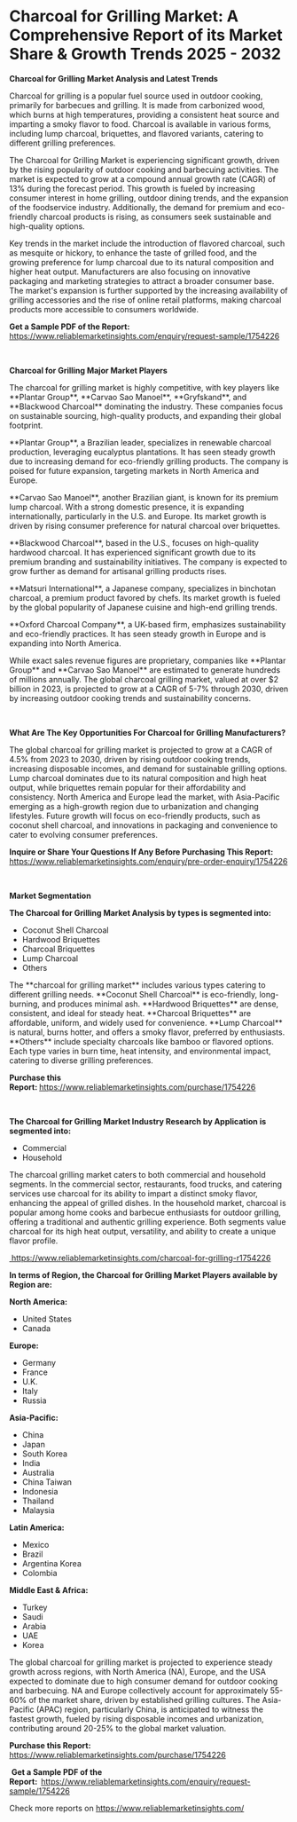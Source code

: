 <p><h1>Charcoal for Grilling Market: A Comprehensive Report of its Market Share & Growth Trends 2025 - 2032</h1></p><p><strong>Charcoal for Grilling Market Analysis and Latest Trends</strong></p>
<p><p>Charcoal for grilling is a popular fuel source used in outdoor cooking, primarily for barbecues and grilling. It is made from carbonized wood, which burns at high temperatures, providing a consistent heat source and imparting a smoky flavor to food. Charcoal is available in various forms, including lump charcoal, briquettes, and flavored variants, catering to different grilling preferences.</p><p>The Charcoal for Grilling Market is experiencing significant growth, driven by the rising popularity of outdoor cooking and barbecuing activities. The market is expected to grow at a compound annual growth rate (CAGR) of 13% during the forecast period. This growth is fueled by increasing consumer interest in home grilling, outdoor dining trends, and the expansion of the foodservice industry. Additionally, the demand for premium and eco-friendly charcoal products is rising, as consumers seek sustainable and high-quality options.</p><p>Key trends in the market include the introduction of flavored charcoal, such as mesquite or hickory, to enhance the taste of grilled food, and the growing preference for lump charcoal due to its natural composition and higher heat output. Manufacturers are also focusing on innovative packaging and marketing strategies to attract a broader consumer base. The market's expansion is further supported by the increasing availability of grilling accessories and the rise of online retail platforms, making charcoal products more accessible to consumers worldwide.</p></p>
<p><strong>Get a Sample PDF of the Report:&nbsp;</strong> <a href="https://www.reliablemarketinsights.com/enquiry/request-sample/1754226?utm_campaign=2225&utm_medium=2&utm_source=Github&utm_content=ia&utm_term=26012025&utm_id=charcoal-for-grilling">https://www.reliablemarketinsights.com/enquiry/request-sample/1754226</a></p>
<p>&nbsp;</p>
<p><strong>Charcoal for Grilling Major Market Players</strong></p>
<p><p>The charcoal for grilling market is highly competitive, with key players like **Plantar Group**, **Carvao Sao Manoel**, **Gryfskand**, and **Blackwood Charcoal** dominating the industry. These companies focus on sustainable sourcing, high-quality products, and expanding their global footprint.</p><p>**Plantar Group**, a Brazilian leader, specializes in renewable charcoal production, leveraging eucalyptus plantations. It has seen steady growth due to increasing demand for eco-friendly grilling products. The company is poised for future expansion, targeting markets in North America and Europe.</p><p>**Carvao Sao Manoel**, another Brazilian giant, is known for its premium lump charcoal. With a strong domestic presence, it is expanding internationally, particularly in the U.S. and Europe. Its market growth is driven by rising consumer preference for natural charcoal over briquettes.</p><p>**Blackwood Charcoal**, based in the U.S., focuses on high-quality hardwood charcoal. It has experienced significant growth due to its premium branding and sustainability initiatives. The company is expected to grow further as demand for artisanal grilling products rises.</p><p>**Matsuri International**, a Japanese company, specializes in binchotan charcoal, a premium product favored by chefs. Its market growth is fueled by the global popularity of Japanese cuisine and high-end grilling trends.</p><p>**Oxford Charcoal Company**, a UK-based firm, emphasizes sustainability and eco-friendly practices. It has seen steady growth in Europe and is expanding into North America.</p><p>While exact sales revenue figures are proprietary, companies like **Plantar Group** and **Carvao Sao Manoel** are estimated to generate hundreds of millions annually. The global charcoal grilling market, valued at over $2 billion in 2023, is projected to grow at a CAGR of 5-7% through 2030, driven by increasing outdoor cooking trends and sustainability concerns.</p></p>
<p>&nbsp;</p>
<p><strong>What Are The Key Opportunities For Charcoal for Grilling Manufacturers?</strong></p>
<p><p>The global charcoal for grilling market is projected to grow at a CAGR of 4.5% from 2023 to 2030, driven by rising outdoor cooking trends, increasing disposable incomes, and demand for sustainable grilling options. Lump charcoal dominates due to its natural composition and high heat output, while briquettes remain popular for their affordability and consistency. North America and Europe lead the market, with Asia-Pacific emerging as a high-growth region due to urbanization and changing lifestyles. Future growth will focus on eco-friendly products, such as coconut shell charcoal, and innovations in packaging and convenience to cater to evolving consumer preferences.</p></p>
<p><strong>Inquire or Share Your Questions If Any Before Purchasing This Report:</strong> <a href="https://www.reliablemarketinsights.com/enquiry/pre-order-enquiry/1754226?utm_campaign=2225&utm_medium=2&utm_source=Github&utm_content=ia&utm_term=26012025&utm_id=charcoal-for-grilling">https://www.reliablemarketinsights.com/enquiry/pre-order-enquiry/1754226</a></p>
<p>&nbsp;</p>
<p><strong>Market Segmentation</strong></p>
<p><strong>The Charcoal for Grilling Market Analysis by types is segmented into:</strong></p>
<p><ul><li>Coconut Shell Charcoal</li><li>Hardwood Briquettes</li><li>Charcoal Briquettes</li><li>Lump Charcoal</li><li>Others</li></ul></p>
<p><p>The **charcoal for grilling market** includes various types catering to different grilling needs. **Coconut Shell Charcoal** is eco-friendly, long-burning, and produces minimal ash. **Hardwood Briquettes** are dense, consistent, and ideal for steady heat. **Charcoal Briquettes** are affordable, uniform, and widely used for convenience. **Lump Charcoal** is natural, burns hotter, and offers a smoky flavor, preferred by enthusiasts. **Others** include specialty charcoals like bamboo or flavored options. Each type varies in burn time, heat intensity, and environmental impact, catering to diverse grilling preferences.</p></p>
<p><strong>Purchase this Report:&nbsp;</strong><a href="https://www.reliablemarketinsights.com/purchase/1754226?utm_campaign=2225&utm_medium=2&utm_source=Github&utm_content=ia&utm_term=26012025&utm_id=charcoal-for-grilling">https://www.reliablemarketinsights.com/purchase/1754226</a></p>
<p>&nbsp;</p>
<p><strong>The Charcoal for Grilling Market Industry Research by Application is segmented into:</strong></p>
<p><ul><li>Commercial</li><li>Household</li></ul></p>
<p><p>The charcoal grilling market caters to both commercial and household segments. In the commercial sector, restaurants, food trucks, and catering services use charcoal for its ability to impart a distinct smoky flavor, enhancing the appeal of grilled dishes. In the household market, charcoal is popular among home cooks and barbecue enthusiasts for outdoor grilling, offering a traditional and authentic grilling experience. Both segments value charcoal for its high heat output, versatility, and ability to create a unique flavor profile.</p></p>
<p><a href="https://www.reliablemarketinsights.com/charcoal-for-grilling-r1754226?utm_campaign=2225&utm_medium=2&utm_source=Github&utm_content=ia&utm_term=26012025&utm_id=charcoal-for-grilling">&nbsp;https://www.reliablemarketinsights.com/charcoal-for-grilling-r1754226</a></p>
<p><strong>In terms of Region, the Charcoal for Grilling Market Players available by Region are:</strong></p>
<p>
    <p> <strong> North America: </strong>
        <ul>
            <li>United States</li>
            <li>Canada</li>
        </ul>
        </p> 
    <p> <strong> Europe: </strong>
        <ul>
            <li>Germany</li>
            <li>France</li>
            <li>U.K.</li>
            <li>Italy</li>
            <li>Russia</li>
        </ul>
        </p> 
    <p> <strong> Asia-Pacific: </strong>
        <ul>
            <li>China</li>
            <li>Japan</li>
            <li>South Korea</li>
            <li>India</li>
            <li>Australia</li>
            <li>China Taiwan</li>
            <li>Indonesia</li>
            <li>Thailand</li>
            <li>Malaysia</li>
        </ul>
        </p> 
    <p> <strong> Latin America: </strong>
        <ul>
            <li>Mexico</li>
            <li>Brazil</li>
            <li>Argentina Korea</li>
            <li>Colombia</li>
        </ul>
        </p> 
    <p> <strong> Middle East & Africa: </strong>
        <ul>
            <li>Turkey</li>
            <li>Saudi</li>
            <li>Arabia</li>
            <li>UAE</li>
            <li>Korea</li>
        </ul>
    </p>
    </p>
<p><p>The global charcoal for grilling market is projected to experience steady growth across regions, with North America (NA), Europe, and the USA expected to dominate due to high consumer demand for outdoor cooking and barbecuing. NA and Europe collectively account for approximately 55-60% of the market share, driven by established grilling cultures. The Asia-Pacific (APAC) region, particularly China, is anticipated to witness the fastest growth, fueled by rising disposable incomes and urbanization, contributing around 20-25% to the global market valuation.</p></p>
<p><strong>Purchase this Report: </strong><a href="https://www.reliablemarketinsights.com/purchase/1754226?utm_campaign=2225&utm_medium=2&utm_source=Github&utm_content=ia&utm_term=26012025&utm_id=charcoal-for-grilling">https://www.reliablemarketinsights.com/purchase/1754226</a></p>
<p>&nbsp;<strong>Get a Sample PDF of the Report:&nbsp;&nbsp;</strong><a href="https://www.reliablemarketinsights.com/enquiry/request-sample/1754226?utm_campaign=2225&utm_medium=2&utm_source=Github&utm_content=ia&utm_term=26012025&utm_id=charcoal-for-grilling">https://www.reliablemarketinsights.com/enquiry/request-sample/1754226</a></p>
<p><strong></strong></p>
<p>Check more reports on <a href="https://www.reliablemarketinsights.com/?utm_campaign=2225&utm_medium=2&utm_source=Github&utm_content=ia&utm_term=26012025&utm_id=charcoal-for-grilling">https://www.reliablemarketinsights.com/</a></p>